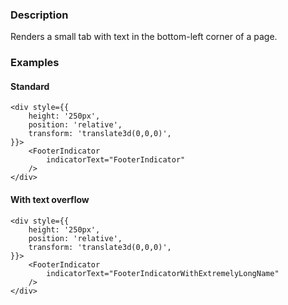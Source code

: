 ### Description

Renders a small tab with text in the bottom-left corner of a page.

### Examples

#### Standard

```
<div style={{
    height: '250px',
    position: 'relative',
    transform: 'translate3d(0,0,0)',
}}>
    <FooterIndicator
        indicatorText="FooterIndicator"
    />
</div>
```

#### With text overflow

```
<div style={{
    height: '250px',
    position: 'relative',
    transform: 'translate3d(0,0,0)',
}}>
    <FooterIndicator
        indicatorText="FooterIndicatorWithExtremelyLongName"
    />
</div>
```
